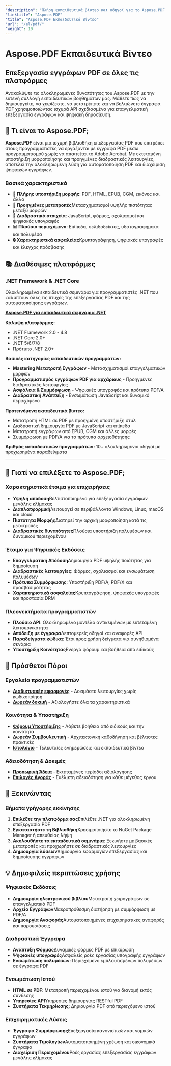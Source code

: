 ```yaml
---
"description": "Πλήρη εκπαιδευτικά βίντεο και οδηγοί για το Aspose.PDF σε διαφορετικές πλατφόρμες. Κατακτήστε τη δημιουργία, τον χειρισμό, τη μετατροπή και τις διαδραστικές λειτουργίες εγγράφων PDF με την εκτενή συλλογή εκπαιδευτικών βίντεο που διαθέτουμε."
"linktitle": "Aspose.PDF"
"title": "Aspose.PDF Εκπαιδευτικά Βίντεο"
"url": "/el/pdf/"
"weight": 10
---
```


# Aspose.PDF Εκπαιδευτικά Βίντεο

## Επεξεργασία εγγράφων PDF σε όλες τις πλατφόρμες

Ανακαλύψτε τις ολοκληρωμένες δυνατότητες του Aspose.PDF με την εκτενή συλλογή εκπαιδευτικών βοηθημάτων μας. Μάθετε πώς να δημιουργείτε, να χειρίζεστε, να μετατρέπετε και να βελτιώνετε έγγραφα PDF χρησιμοποιώντας ισχυρά API σχεδιασμένα για επαγγελματική επεξεργασία εγγράφων και ψηφιακή δημοσίευση.

## 🚀 Τι είναι το Aspose.PDF;

**Aspose.PDF** είναι μια ισχυρή βιβλιοθήκη επεξεργασίας PDF που επιτρέπει στους προγραμματιστές να εργάζονται με έγγραφα PDF μέσω προγραμματισμού χωρίς να απαιτείται το Adobe Acrobat. Με εκτεταμένη υποστήριξη μορφοποίησης και προηγμένες διαδραστικές λειτουργίες, αποτελεί την ολοκληρωμένη λύση για αυτοματοποίηση PDF και διαχείριση ψηφιακών εγγράφων.

### Βασικά χαρακτηριστικά
- **📄 Πλήρης υποστήριξη μορφής**: PDF, HTML, EPUB, CGM, εικόνες και άλλα
- **🔄 Προηγμένες μετατροπές**Μετασχηματισμοί υψηλής πιστότητας μεταξύ μορφών
- **🎨 Διαδραστικά στοιχεία**: JavaScript, φόρμες, σχολιασμοί και ψηφιακές υπογραφές
- **📊 Πλούσιο περιεχόμενο**: Επίπεδα, σελιδοδείκτες, υδατογραφήματα και πολυμέσα
- **🔒 Χαρακτηριστικά ασφαλείας**Κρυπτογράφηση, ψηφιακές υπογραφές και έλεγχος πρόσβασης

## 📚 Διαθέσιμες πλατφόρμες

### .NET Framework & .NET Core
Ολοκληρωμένα εκπαιδευτικά σεμινάρια για προγραμματιστές .NET που καλύπτουν όλες τις πτυχές της επεξεργασίας PDF και της αυτοματοποίησης εγγράφων.

**[Aspose.PDF για εκπαιδευτικά σεμινάρια .NET](./net/)**

**Κάλυψη πλατφόρμας:**
- .NET Framework 2.0 - 4.8
- .NET Core 2.0+
- .NET 5/6/7/8
- Πρότυπο .NET 2.0+

**Βασικές κατηγορίες εκπαιδευτικών προγραμμάτων:**
- **Mastering Μετατροπή Εγγράφων** - Μετασχηματισμοί επαγγελματικών μορφών
- **Προγραμματισμός εγγράφων PDF για αρχάριους** - Προηγμένες διαδραστικές λειτουργίες
- **Ασφάλεια & Συμμόρφωση** - Ψηφιακές υπογραφές και πρότυπα PDF/A
- **Διαδραστική Ανάπτυξη** - Ενσωμάτωση JavaScript και δυναμικό περιεχόμενο

**Προτεινόμενα εκπαιδευτικά βίντεο:**
- Μετατροπή HTML σε PDF με προηγμένη υποστήριξη στυλ
- Διαδραστική δημιουργία PDF με JavaScript και επίπεδα
- Μετατροπή εγγράφων από EPUB, CGM και άλλες μορφές
- Συμμόρφωση με PDF/A για τα πρότυπα αρχειοθέτησης

**Αριθμός εκπαιδευτικών προγραμμάτων:** 10+ ολοκληρωμένοι οδηγοί με προχωρημένα παραδείγματα

---

## 🎯 Γιατί να επιλέξετε το Aspose.PDF;

### **Χαρακτηριστικά έτοιμα για επιχειρήσεις**
- **Υψηλή απόδοση**Βελτιστοποιημένο για επεξεργασία εγγράφων μεγάλης κλίμακας
- **Διαπλατφορμική**Λειτουργεί σε περιβάλλοντα Windows, Linux, macOS και cloud
- **Πιστότητα Μορφής**Διατηρεί την αρχική μορφοποίηση κατά τις μετατροπές
- **Διαδραστικές δυνατότητες**Πλούσια υποστήριξη πολυμέσων και δυναμικού περιεχομένου

### **Έτοιμο για Ψηφιακές Εκδόσεις**
- **Επαγγελματική Απόδοση**Δημιουργία PDF υψηλής ποιότητας για δημοσίευση
- **Διαδραστικές λειτουργίες**: Φόρμες, σχολιασμοί και ενσωμάτωση πολυμέσων
- **Πρότυπα Συμμόρφωσης**: Υποστήριξη PDF/A, PDF/X και προσβασιμότητας
- **Χαρακτηριστικά ασφαλείας**Κρυπτογράφηση, ψηφιακές υπογραφές και προστασία DRM

### **Πλεονεκτήματα προγραμματιστών**
- **Πλούσιο API**: Ολοκληρωμένο μοντέλο αντικειμένων με εκτεταμένη λειτουργικότητα
- **Απόδειξη με έγγραφα**Λεπτομερείς οδηγοί και αναφορές API
- **Παραδείγματα κώδικα**: Έτοι προς χρήση δείγματα για συνηθισμένα σενάρια
- **Υποστήριξη Κοινότητας**Ενεργά φόρουμ και βοήθεια από ειδικούς

## 🔗 Πρόσθετοι Πόροι

### **Εργαλεία προγραμματιστών**
- **[Διαδικτυακές εφαρμογές](https://products.aspose.app/pdf/family)** - Δοκιμάστε λειτουργίες χωρίς κωδικοποίηση
- **[Δωρεάν δοκιμή](https://releases.aspose.com/pdf/net/)** - Αξιολογήστε όλα τα χαρακτηριστικά

### **Κοινότητα & Υποστήριξη**
- **[Φόρουμ Υποστήριξης](https://forum.aspose.com/c/pdf/10)** - Λάβετε βοήθεια από ειδικούς και την κοινότητα
- **[Δωρεάν Συμβουλευτική](https://aspose.com/consulting)** - Αρχιτεκτονική καθοδήγηση και βέλτιστες πρακτικές
- **[Ιστολόγιο](https://blog.aspose.com/category/pdf/)** - Τελευταίες ενημερώσεις και εκπαιδευτικά βίντεο

### **Αδειοδότηση & Δοκιμές**
- **[Προσωρινή Άδεια](https://conholdate.com/temporary-license/)** - Εκτεταμένες περίοδοι αξιολόγησης
- **[Επιλογές Αγοράς](https://conholdate.com/purchase/)** - Ευέλικτη αδειοδότηση για κάθε μέγεθος έργου

## 🚀 Ξεκινώντας

### Βήματα γρήγορης εκκίνησης
1. **Επιλέξτε την πλατφόρμα σας**Επιλέξτε .NET για ολοκληρωμένη επεξεργασία PDF
2. **Εγκαταστήστε τη Βιβλιοθήκη**Χρησιμοποιήστε το NuGet Package Manager ή απευθείας λήψη
3. **Ακολουθήστε τα εκπαιδευτικά σεμινάρια**: Ξεκινήστε με βασικές μετατροπές και προχωρήστε σε διαδραστικές λειτουργίες
4. **Δημιουργία λύσεων**Δημιουργία εφαρμογών επεξεργασίας και δημοσίευσης εγγράφων

## 💡 Δημοφιλείς περιπτώσεις χρήσης

### **Ψηφιακές Εκδόσεις**
- **Δημιουργία ηλεκτρονικού βιβλίου**Μετατροπή χειρογράφων σε επαγγελματικά PDF
- **Αρχεία Εγγράφων**Μακροπρόθεσμη διατήρηση με συμμόρφωση με PDF/A
- **Δημιουργία Αναφοράς**Αυτοματοποιημένες επιχειρηματικές αναφορές και παρουσιάσεις

### **Διαδραστικά Έγγραφα**
- **Ανάπτυξη Φόρμας**Δυναμικές φόρμες PDF με επικύρωση
- **Ψηφιακές υπογραφές**Ασφαλείς ροές εργασίας υπογραφής εγγράφων
- **Ενσωμάτωση πολυμέσων**: Περιεχόμενο εμπλουτισμένων πολυμέσων σε έγγραφα PDF

### **Ενσωμάτωση Ιστού**
- **HTML σε PDF**: Μετατροπή περιεχομένου ιστού για διανομή εκτός σύνδεσης
- **Υπηρεσίες API**Υπηρεσίες δημιουργίας RESTful PDF
- **Συστήματα Τεκμηρίωσης**: Δημιουργία PDF από περιεχόμενο ιστού

### **Επιχειρηματικές Λύσεις**
- **Έγγραφα Συμμόρφωσης**Επεξεργασία κανονιστικών και νομικών εγγράφων
- **Συστήματα Τιμολογίων**Αυτοματοποιημένη χρέωση και οικονομικά έγγραφα
- **Διαχείριση Περιεχομένου**Ροές εργασίας επεξεργασίας εγγράφων μεγάλης κλίμακας